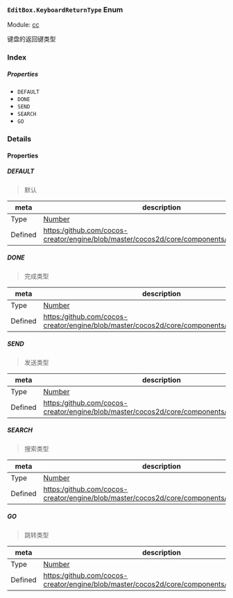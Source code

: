 ### `EditBox.KeyboardReturnType` Enum



Module: [cc](../modules/cc.md)




键盘的返回键类型

### Index

##### Properties

  - `DEFAULT`
  - `DONE`
  - `SEND`
  - `SEARCH`
  - `GO`

### Details

#### Properties


##### DEFAULT

> 默认

| meta | description |
|------|-------------|
| Type | <a href="https://developer.mozilla.org/en/JavaScript/Reference/Global_Objects/Number" class="crosslink external" target="_blank">Number</a> |
| Defined | [https:/github.com/cocos-creator/engine/blob/master/cocos2d/core/components/CCEditBox.js:37](https:/github.com/cocos-creator/engine/blob/master/cocos2d/core/components/CCEditBox.js#L37) |



##### DONE

> 完成类型

| meta | description |
|------|-------------|
| Type | <a href="https://developer.mozilla.org/en/JavaScript/Reference/Global_Objects/Number" class="crosslink external" target="_blank">Number</a> |
| Defined | [https:/github.com/cocos-creator/engine/blob/master/cocos2d/core/components/CCEditBox.js:42](https:/github.com/cocos-creator/engine/blob/master/cocos2d/core/components/CCEditBox.js#L42) |



##### SEND

> 发送类型

| meta | description |
|------|-------------|
| Type | <a href="https://developer.mozilla.org/en/JavaScript/Reference/Global_Objects/Number" class="crosslink external" target="_blank">Number</a> |
| Defined | [https:/github.com/cocos-creator/engine/blob/master/cocos2d/core/components/CCEditBox.js:47](https:/github.com/cocos-creator/engine/blob/master/cocos2d/core/components/CCEditBox.js#L47) |



##### SEARCH

> 搜索类型

| meta | description |
|------|-------------|
| Type | <a href="https://developer.mozilla.org/en/JavaScript/Reference/Global_Objects/Number" class="crosslink external" target="_blank">Number</a> |
| Defined | [https:/github.com/cocos-creator/engine/blob/master/cocos2d/core/components/CCEditBox.js:52](https:/github.com/cocos-creator/engine/blob/master/cocos2d/core/components/CCEditBox.js#L52) |



##### GO

> 跳转类型

| meta | description |
|------|-------------|
| Type | <a href="https://developer.mozilla.org/en/JavaScript/Reference/Global_Objects/Number" class="crosslink external" target="_blank">Number</a> |
| Defined | [https:/github.com/cocos-creator/engine/blob/master/cocos2d/core/components/CCEditBox.js:57](https:/github.com/cocos-creator/engine/blob/master/cocos2d/core/components/CCEditBox.js#L57) |


